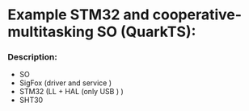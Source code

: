 # Example STM32 and cooperative-multitasking SO (QuarkTS):

### Description:
- SO
- SigFox (driver and  service )
- STM32 (LL + HAL (only USB  ) )
- SHT30
